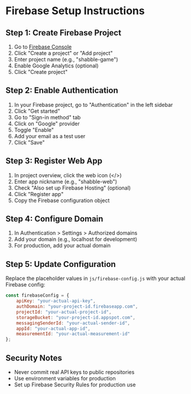 # Firebase Setup Instructions

## Step 1: Create Firebase Project
1. Go to [Firebase Console](https://console.firebase.google.com/)
2. Click "Create a project" or "Add project"
3. Enter project name (e.g., "shabble-game")
4. Enable Google Analytics (optional)
5. Click "Create project"

## Step 2: Enable Authentication
1. In your Firebase project, go to "Authentication" in the left sidebar
2. Click "Get started"
3. Go to "Sign-in method" tab
4. Click on "Google" provider
5. Toggle "Enable"
6. Add your email as a test user
7. Click "Save"

## Step 3: Register Web App
1. In project overview, click the web icon (</>)
2. Enter app nickname (e.g., "shabble-web")
3. Check "Also set up Firebase Hosting" (optional)
4. Click "Register app"
5. Copy the Firebase configuration object

## Step 4: Configure Domain
1. In Authentication > Settings > Authorized domains
2. Add your domain (e.g., localhost for development)
3. For production, add your actual domain

## Step 5: Update Configuration
Replace the placeholder values in `js/firebase-config.js` with your actual Firebase config:

```javascript
const firebaseConfig = {
    apiKey: "your-actual-api-key",
    authDomain: "your-project-id.firebaseapp.com",
    projectId: "your-actual-project-id",
    storageBucket: "your-project-id.appspot.com",
    messagingSenderId: "your-actual-sender-id",
    appId: "your-actual-app-id",
    measurementId: "your-actual-measurement-id"
};
```

## Security Notes
- Never commit real API keys to public repositories
- Use environment variables for production
- Set up Firebase Security Rules for production use
